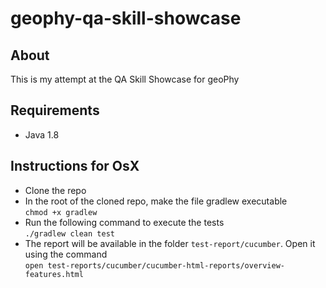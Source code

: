 # geophy-qa-skill-showcase

## About
This is my attempt at the QA Skill Showcase for geoPhy

## Requirements
- Java 1.8

## Instructions for OsX
- Clone the repo
- In the root of the cloned repo, make the file gradlew executable \
`chmod +x gradlew`
- Run the following command to execute the tests \
`./gradlew clean test`
- The report will be available in the folder `test-report/cucumber`. Open it using the command \
`open test-reports/cucumber/cucumber-html-reports/overview-features.html`
